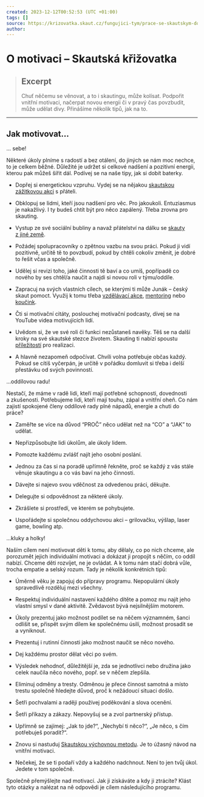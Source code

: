 ```yaml
---
created: 2023-12-12T00:52:53 (UTC +01:00)
tags: []
source: https://krizovatka.skaut.cz/fungujici-tym/prace-se-skautskym-dobrovolnikem/o-motivaci
author: 
---
```


# O motivaci – Skautská křižovatka

> ## Excerpt
> Chuť něčemu se věnovat, a to i skautingu, může kolísat. Podpořit vnitřní motivaci, načerpat novou energii či v pravý čas povzbudit, může udělat divy. Přinášíme několik tipů, jak na to.

---
## Jak motivovat…

… sebe!

Některé úkoly plníme s radostí a bez otálení, do jiných se nám moc nechce, to je celkem běžné. Důležité je udržet si celkové nadšení a pozitivní energii, kterou pak můžeš šířit dál. Podívej se na naše tipy, jak si dobít baterky.

-   Dopřej si energetickou vzpruhu. Vydej se na nějakou [skautskou zážitkovou akci](https://krizovatka.skaut.cz/vzdelavani/nekvalifikacni-vzdelavaci-akce) s přáteli.
    
-   Obklopuj se lidmi, kteří jsou nadšení pro věc. Pro jakoukoli. Entuziasmus je nakažlivý. I ty budeš chtít být pro něco zapálený. Třeba zrovna pro skauting.
    
-   Vystup ze své sociální bubliny a navaž přátelství na dálku se [skauty z jiné země](https://krizovatka.skaut.cz/mezinarodni-skauting/jak-zazit-mezinarodni-skauting/v-cesku/na-dalku/pratelstvi-na-dalku).
    
-   Požádej spolupracovníky o zpětnou vazbu na svou práci. Pokud ji vidí pozitivně, určitě tě to povzbudí, pokud by chtěli cokoliv změnit, je dobré to řešit včas a společně.
    
-   Udělej si revizi toho, jaké činnosti tě baví a co umíš, popřípadě co nového by ses chtěl/a naučit a najdi si novou roli v týmu/oddíle.
    
-   Zapracuj na svých vlastních cílech, se kterými ti může Junák – český skaut pomoct. Využij k tomu třeba [vzdělávací akce](https://krizovatka.skaut.cz/vzdelavani/zkousky-kvalifikace), [mentoring](https://krizovatka.skaut.cz/fungujici-tym/mentoring-prirozeny-zpusob-predavani-zkusenostiiii) nebo [koučink](https://krizovatka.skaut.cz/fungujici-tym/koucink-pro-skauty).
    
-   Čti si motivační citáty, poslouchej motivační podcasty, dívej se na YouTube videa motivujících lidí.
    
-   Uvědom si, že ve své roli či funkci nezůstaneš navěky. Těš se na další kroky na své skautské stezce životem. Skauting ti nabízí spoustu [příležitostí](https://krizovatka.skaut.cz/fungujici-tym/role-and-funkce-ktere-skauting-nabizi) pro realizaci.
    
-   A hlavně nezapomeň odpočívat. Chvíli volna potřebuje občas každý. Pokud se cítíš vyčerpán, je určitě v pořádku domluvit si třeba i delší přestávku od svých povinností.
    

…oddílovou radu!

Nestačí, že máme v radě lidi, kteří mají potřebné schopnosti, dovednosti a zkušenosti. Potřebujeme lidi, kteří mají touhu, zápal a vnitřní oheň. Co nám zajistí spokojené členy oddílové rady plné nápadů, energie a chuti do práce?

-   Zaměřte se více na důvod “PROČ” něco udělat než na “CO” a “JAK” to udělat.
    
-   Nepřizpůsobujte lidi úkolům, ale úkoly lidem.
    
-   Pomozte každému zvlášť najít jeho osobní poslání.
    
-   Jednou za čas si na poradě upřímně řekněte, proč se každý z vás stále věnuje skautingu a co vás baví na jeho činnosti.
    
-   Dávejte si najevo svou vděčnost za odvedenou práci, děkujte.
    
-   Delegujte si odpovědnost za některé úkoly.
    
-   Zkrášlete si prostředí, ve kterém se pohybujete.
    
-   Uspořádejte si společnou oddychovou akci – grilovačku, výšlap, laser game, bowling atp.
    

…kluky a holky!

Naším cílem není motivovat děti k tomu, aby dělaly, co po nich chceme, ale porozumět jejich individuální motivaci a dokázat ji propojit s něčím, co oddíl nabízí. Chceme děti rozvíjet, ne je ovládat. A k tomu nám stačí dobrá vůle, trocha empatie a selský rozum. Tady je několik konkrétních tipů:

-   Úměrně věku je zapojuj do přípravy programu. Nepopulární úkoly spravedlivě rozděluj mezi všechny.
    
-   Respektuj individuální nastavení každého dítěte a pomoz mu najít jeho vlastní smysl v dané aktivitě. Zvědavost bývá nejsilnějším motorem.
    
-   Úkoly prezentuj jako možnost podílet se na něčem významném, šanci odlišit se, přispět svým dílem ke společnému úsilí, možnost prosadit se a vyniknout.
    
-   Prezentuj i rutinní činnosti jako možnost naučit se něco nového.
    
-   Dej každému prostor dělat věci po svém.
    
-   Výsledek nehodnoť, důležitější je, zda se jednotlivci nebo družina jako celek naučila něco nového, popř. se v něčem zlepšila.
    
-   Eliminuj odměny a tresty. Odměnou je přece činnost samotná a místo trestu společně hledejte důvod, proč k nežádoucí situaci došlo.
    
-   Šetři pochvalami a raději používej poděkování a slova ocenění.
    
-   Šetři příkazy a zákazy. Nepovyšuj se a zvol partnerský přístup.
    
-   Upřímně se zajímej: „Jak to jde?“, „Nechybí ti něco?“, „Je něco, s čím potřebuješ poradit?“.
    
-   Znovu si nastuduj [Skautskou výchovnou metodu](https://krizovatka.skaut.cz/vedu-oddil/skautska-vychova/skautska-vychovna-metoda). Je to úžasný návod na vnitřní motivaci.
    
-   Nečekej, že se ti podaří vždy a každého nadchnout. Není to jen tvůj úkol. Jedete v tom společně.
    

Společně přemýšlejte nad motivací. Jak ji získáváte a kdy ji ztrácíte? Klást tyto otázky a nalézat na ně odpovědi je cílem následujícího programu.
